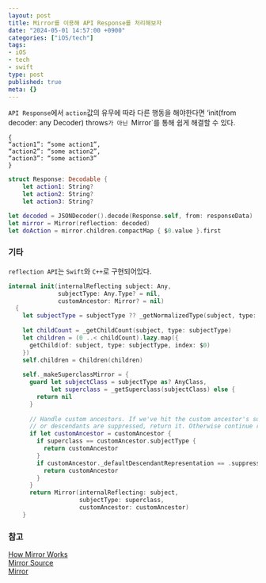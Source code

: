 ```yaml
---
layout: post
title: Mirror를 이용해 API Response를 처리해보자
date: "2024-05-01 14:57:00 +0900"
categories: ["iOS/tech"]
tags:
- iOS
- tech
- swift
type: post
published: true
meta: {}
---
```

`API Response`에서 `action`값의 유무에 따라 다른 행동을 해야한다면 ‘init(from decoder: any Decoder) throws`가 아닌 `Mirror`를 통해 쉽게 해결할 수 있다.    
```
{
“action1”: “some action1”,
“action2”: “some action2”,
“action3”: “some action3”
}
```    
```swift
struct Response: Decodable {
    let action1: String?
    let action2: String?
    let action3: String?
```    
```swift
let decoded = JSONDecoder().decode(Response.self, from: responseData)
let mirror = Mirror(reflection: decoded)
let doAction = mirror.children.compactMap { $0.value }.first
```    
### 기타
`reflection API`는 `Swift`와 `C++`로 구현되어있다. 
```swift
internal init(internalReflecting subject: Any,
              subjectType: Any.Type? = nil,
              customAncestor: Mirror? = nil)
  {
    let subjectType = subjectType ?? _getNormalizedType(subject, type: type(of: subject))
    
    let childCount = _getChildCount(subject, type: subjectType)
    let children = (0 ..< childCount).lazy.map({
      getChild(of: subject, type: subjectType, index: $0)
    })
    self.children = Children(children)
    
    self._makeSuperclassMirror = {
      guard let subjectClass = subjectType as? AnyClass,
            let superclass = _getSuperclass(subjectClass) else {
        return nil
      }
      
      // Handle custom ancestors. If we've hit the custom ancestor's subject type,
      // or descendants are suppressed, return it. Otherwise continue reflecting.
      if let customAncestor = customAncestor {
        if superclass == customAncestor.subjectType {
          return customAncestor
        }
        if customAncestor._defaultDescendantRepresentation == .suppressed {
          return customAncestor
        }
      }
      return Mirror(internalReflecting: subject,
                    subjectType: superclass,
                    customAncestor: customAncestor)
    }
```   
### 참고
[How Mirror Works](https://www.swift.org/blog/how-mirror-works/)    
[Mirror Source](https://github.com/apple/swift/blob/main/stdlib/public/core/Mirror.swift)     
[Mirror](https://developer.apple.com/documentation/swift/mirror)